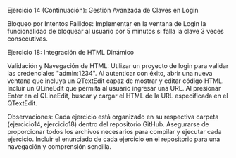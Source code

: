
Ejercicio 14 (Continuación): Gestión Avanzada de Claves en Login

Bloqueo por Intentos Fallidos:
Implementar en la ventana de Login la funcionalidad de bloquear al usuario por 5 minutos si falla la clave 3 veces consecutivas.


Ejercicio 18: Integración de HTML Dinámico

Validación y Navegación de HTML:
Utilizar un proyecto de login para validar las credenciales "admin:1234".
Al autenticar con éxito, abrir una nueva ventana que incluya un QTextEdit capaz de mostrar y editar código HTML.
Incluir un QLineEdit que permita al usuario ingresar una URL.
Al presionar Enter en el QLineEdit, buscar y cargar el HTML de la URL especificada en el QTextEdit.


Observaciones:
Cada ejercicio está organizado en su respectiva carpeta (ejercicio14, ejercicio18) dentro del repositorio GitHub.
Asegurarse de proporcionar todos los archivos necesarios para compilar y ejecutar cada ejercicio.
Incluir el enunciado de cada ejercicio en el repositorio para una navegación y comprensión sencilla.
